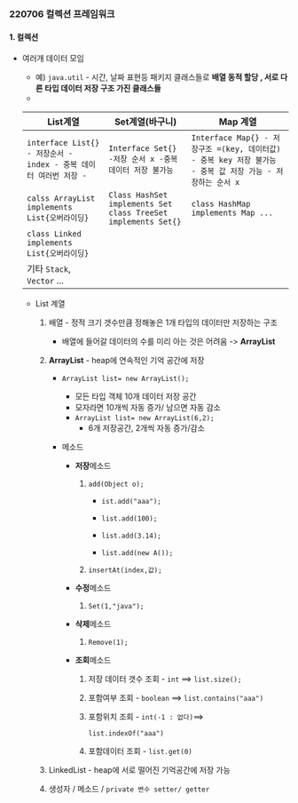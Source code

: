 ### 220706 컬렉션 프레임워크 

#### 1. 컬렉션 

- 여러개 데이터 모임 

  - 예) `java.util` - 시간, 날짜 표현등 패키지 클래스들로 **배열 동적 할당 , 서로 다른 타입 데이터 저장 구조 가진 클래스들**
  - 

  | List계열                                                     | Set계열(바구니)                                              | Map 계열                                                     |
  | ------------------------------------------------------------ | ------------------------------------------------------------ | ------------------------------------------------------------ |
  | `interface List{} - 저장순서 - index - 중복 데이터 여러번 저장 - ` | `Interface Set{} -저장 순서 x -중복 데이터 저장 불가능 `     | `Interface Map{} - 저장구조 =(key, 데이터값) - 중복 key 저장 불가능 - 중복 값 저장 가능 - 저장하는 순서 x ` |
  | `calss ArrayList implements List{오버라이딩} `               | `Class HashSet implements Set class TreeSet implements Set{}` | `class HashMap implements Map ...`                           |
  | `class Linked implements List{오버라이딩} `                  |                                                              |                                                              |
  | 기타 `Stack`, `Vector` ...                                   |                                                              |                                                              |

  - List 계열 

    1. 배열 - 정적 크기 갯수만큼 정해놓은 1개 타입의 데이터만 저장하는 구조

       - 배열에 들어갈 데이터의 수를 미리 아는 것은 어려움 -> **ArrayList**

    2. **ArrayList** - heap에 연속적인 기억 공간에 저장

       - `ArrayList list= new ArrayList();`

         - 모든 타입 객체 10개 데이터 저장 공간
         - 모자라면 10개씩 자동 증가/ 남으면 자동 감소
         - `ArrayList list= new ArrayList(6,2);` 
           - 6개 저장공간, 2개씩 자동 증가/감소

       - 메소드

         - **저장**메소드 

           1. `add(Object o); `

              - `ist.add("aaa"); `

              - `list.add(100);`

              - `list.add(3.14);`

              - `list.add(new A());`

           2. `insertAt(index,값);`

         - **수정**메소드 

           1. `Set(1,"java");`

         - **삭제**메소드 

           1. `Remove(1);`

         - **조회**메소드

           1. 저장 데이터 갯수 조회 - `int` ==> `list.size();`

           2. 포함여부 조회 - `boolean` ==> `list.contains("aaa")`

           3. 포함위치 조회 - `int(-1 : 없다)`==>

              `list.indexOf("aaa")`

           4. 포함데이터 조회 - `list.get(0)`

    3. LinkedList - heap에 서로 떨어진 기억공간에 저장 가능 

    4. 생성자 / 메소드 / `private 변수 setter/ getter`
